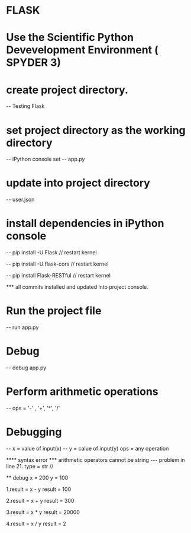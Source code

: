 # FLASK
# Use the Scientific Python Devevelopment Environment ( SPYDER 3)

# create project directory.
 -- Testing Flask
 
# set project directory as the working directory 
-- iPython console set
-- app.py

# update into project directory
-- user.json

# install dependencies in iPython console
-- pip install -U Flask
  // restart kernel 

-- pip install -U flask-cors
  // restart kernel

-- pip install Flask-RESTful
  // restart kernel

*** all commits installed and updated into project console.

# Run the project file 
-- run app.py

# Debug
-- debug app.py

# Perform arithmetic operations 
-- ops = '-' , '+', '*', '/'

# Debugging
-- x = value of input(x)
-- y = calue of input(y)
ops = any operation

**** syntax error *** arithmetic operators cannot be string 
--- problem in line 21. type = str //

 ** debug 
  x = 200 
  y = 100
   
  1.result = x - y
    result = 100
  
  2.result = x + y
    result = 300
   
  3.result = x * y
    result = 20000
    
  4.result = x / y
    result = 2
    
    
